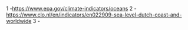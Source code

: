 1 -https://www.epa.gov/climate-indicators/oceans
2 -  https://www.clo.nl/en/indicators/en022909-sea-level-dutch-coast-and-worldwide
3 - 